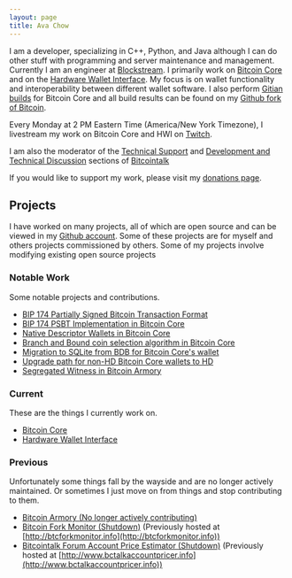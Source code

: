 ```yaml
---
layout: page
title: Ava Chow
---
```

I am a developer, specializing in C++, Python, and Java although I can do other stuff with programming and server maintenance and management.
Currently I am an engineer at [Blockstream](https://blockstream.com/).
I primarily work on [Bitcoin Core](https://bitcoincore.org) and on the [Hardware Wallet Interface](https://github.com/bitcoin-core/hwi).
My focus is on wallet functionality and interoperability between different wallet software.
I also perform [Gitian builds](_posts/2016-01-23-Gitian-builder.md) for Bitcoin Core and all build results can be found on my [Github fork of Bitcoin](https://github.com/achow101/bitcoin/releases).

Every Monday at 2 PM Eastern Time (America/New York Timezone), I livestream my work on Bitcoin Core and HWI on [Twitch](https://www.twitch.tv/achow101/).

I am also the moderator of the [Technical Support](https://bitcointalk.org/index.php?board=4.0) and [Development and Technical Discussion](https://bitcointalk.org/index.php?board=6.0) sections of [Bitcointalk](https://bitcointalk.org)

If you would like to support my work, please visit my [donations page](https://tip.achow101.com/).

## Projects

I have worked on many projects, all of which are open source and can be viewed in my [Github account](https://github.com/achow101).
Some of these projects are for myself and others projects commissioned by others.
Some of my projects involve modifying existing open source projects

### Notable Work

Some notable projects and contributions.

- [BIP 174 Partially Signed Bitcoin Transaction Format](https://github.com/bitcoin/bips/blob/master/bip-0174.mediawiki)
- [BIP 174 PSBT Implementation in Bitcoin Core](https://github.com/bitcoin/bitcoin/pull/13557)
- [Native Descriptor Wallets in Bitcoin Core](https://github.com/bitcoin/bitcoin/pull/16528)
- [Branch and Bound coin selection algorithm in Bitcoin Core](https://github.com/bitcoin/bitcoin/pull/10637)
- [Migration to SQLite from BDB for Bitcoin Core's wallet](https://github.com/bitcoin/bitcoin/pull/19077)
- [Upgrade path for non-HD Bitcoin Core wallets to HD](https://github.com/bitcoin/bitcoin/pull/12560)
- [Segregated Witness in Bitcoin Armory](https://github.com/goatpig/BitcoinArmory/pull/30)

### Current

These are the things I currently work on.

- [Bitcoin Core](https://github.com/bitcoin/bitcoin)
- [Hardware Wallet Interface](https://github.com/bitcoin-core/hwi)

### Previous

Unfortunately some things fall by the wayside and are no longer actively maintained.
Or sometimes I just move on from things and stop contributing to them.

 - [Bitcoin Armory (No longer actively contributing)](https://github.com/goatpig/BitcoinArmory)
 - [Bitcoin Fork Monitor (Shutdown)](https://github.com/achow101/ForkMonitor) (Previously hosted at [http://btcforkmonitor.info](http://btcforkmonitor.info))
 - [Bitcointalk Forum Account Price Estimator (Shutdown)](https://github.com/achow101/BitcointalkAccountPricer) (Previously hosted at [http://www.bctalkaccountpricer.info](http://www.bctalkaccountpricer.info))
